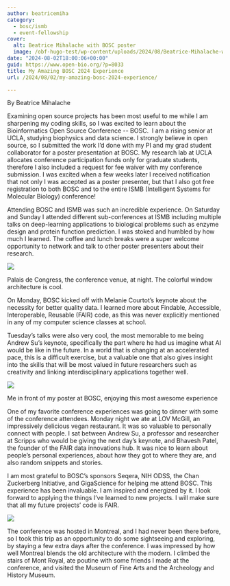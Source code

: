 ```yaml
---
author: beatricemiha
category:
  - bosc/ismb
  - event-fellowship
cover:
  alt: Beatrice Mihalache with BOSC poster
  image: /obf-hugo-test/wp-content/uploads/2024/08/Beatrice-Mihalache-with-BOSC-poster.jpg
date: "2024-08-02T18:00:06+00:00"
guid: https://www.open-bio.org/?p=8033
title: My Amazing BOSC 2024 Experience
url: /2024/08/02/my-amazing-bosc-2024-experience/

---
```

By Beatrice Mihalache

Examining open source projects has been most useful to me while I am sharpening my coding skills, so I was excited to learn about the Bioinformatics Open Source Conference -- BOSC.  I am a rising senior at UCLA, studying biophysics and data science. I strongly believe in open source, so I submitted the work I’d done with my PI and my grad student collaborator for a poster presentation at BOSC. My research lab at UCLA allocates conference participation funds only for graduate students, therefore I also included a request for fee waiver with my conference submission. I was excited when a few weeks later I received notification that not only I was accepted as a poster presenter, but that I also got free registration to both BOSC and to the entire ISMB (Intelligent Systems for Molecular Biology) conference!

Attending BOSC and ISMB was such an incredible experience. On Saturday and Sunday I attended different sub-conferences at ISMB including multiple talks on deep-learning applications to biological problems such as enzyme design and protein function prediction. I was stoked and humbled by how much I learned. The coffee and lunch breaks were a super welcome opportunity to network and talk to other poster presenters about their research.

![](https://lh7-rt.googleusercontent.com/docsz/AD_4nXcQvVjt6ypqukDzqvX0OGY0301oezGK3Jd2CES6sLWvBwcU2O7kcmFW4Di-SXyfHabCknTOh3ss8h5DDSYN3Z3UBspLGnyX5ZxhxbSXpB5xqFe6X-tP5LhkIQdTtBRHrlomPbApoz475fRiD7_Xv4ROniY?key=SCgC-vPc28I0Qz9ZVx4WgQ)

Palais de Congress, the conference venue, at night. The colorful window architecture is cool.

On Monday, BOSC kicked off with Melanie Courtot’s keynote about the necessity for better quality data. I learned more about Findable, Accessible, Interoperable, Reusable (FAIR) code, as this was never explicitly mentioned in any of my computer science classes at school.

Tuesday’s talks were also very cool, the most memorable to me being Andrew Su’s keynote, specifically the part where he had us imagine what AI would be like in the future. In a world that is changing at an accelerated pace, this is a difficult exercise, but a valuable one that also gives insight into the skills that will be most valued in future researchers such as creativity and linking interdisciplinary applications together well.

![](https://lh7-rt.googleusercontent.com/docsz/AD_4nXcu4o3GqEuq0L7cJ68VJS4LZ3nemVE7lqnmmT3ULlesp8njx6BSV0L8M0MYZcpf5EzI9eD9YKnPHx92a25IC8WUTU2Srv0j7WeWMiqddRcpZSFrZ812b9NA7Eb3oV1lol3hY_1EOAxfuGVMn38bWMdt7io?key=SCgC-vPc28I0Qz9ZVx4WgQ)

Me in front of my poster at BOSC, enjoying this most awesome experience

One of my favorite conference experiences was going to dinner with some of the conference attendees. Monday night we ate at LOV McGill, an impressively delicious vegan restaurant. It was so valuable to personally connect with people. I sat between Andrew Su, a professor and researcher at Scripps who would be giving the next day’s keynote, and Bhavesh Patel, the founder of the FAIR data innovations hub. It was nice to learn about people’s personal experiences, about how they got to where they are, and also random snippets and stories.

I am most grateful to BOSC’s sponsors Seqera, NIH ODSS, the Chan Zuckerberg Initiative, and GigaScience for helping me attend BOSC. This experience has been invaluable. I am inspired and energized by it. I look forward to applying the things I’ve learned to new projects. I will make sure that all my future projects’ code is FAIR.

![](https://lh7-rt.googleusercontent.com/docsz/AD_4nXe4jDmLLj-B8rDE7LedEpZgcbnuB1MwENZrK-RVFhIx5bZBXxK_OQ_2agVe92yscE1M0cyfuZAj-NvB9z1P0tgbyEalobVkpGF-RS5mVM6ZMDpyuwpCchkP2c9eKr00_DgiOPaPLJ5nOpP-8zJ2V6aKrvo?key=SCgC-vPc28I0Qz9ZVx4WgQ)

The conference was hosted in Montreal, and I had never been there before, so I took this trip as an opportunity to do some sightseeing and exploring, by staying a few extra days after the conference. I was impressed by how well Montreal blends the old architecture with the modern. I climbed the stairs of Mont Royal, ate poutine with some friends I made at the conference, and visited the Museum of Fine Arts and the Archeology and History Museum.
